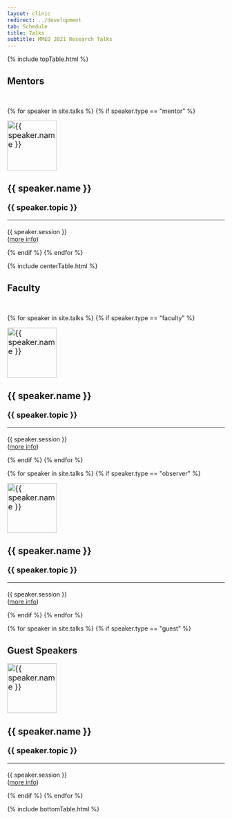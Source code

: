 ```yaml
---
layout: clinic
redirect: ../development
tab: Schedule
title: Talks
subtitle: MMED 2021 Research Talks
---
```


{% include topTable.html %}

## Mentors<br>

<br>

{% for speaker in site.talks %}
  {% if speaker.type == "mentor" %}
  <div class="team-member media" style="font-size:18px">
    <img src="{{site.url}}{{site.path}}/assets/img/{{speaker.img}}" class="media-object img-circle pull-left" alt="{{ speaker.name }}" height="115" />
    <div class="media-body">
      <h3 class="media-heading team-name">{{ speaker.name }}</h3>
      <strong>{{ speaker.topic }}</strong>
      <hr class="pull-left">
      <div class="clearfix"></div>
      <p style="font-size:14px"> {{ speaker.session }}<br>(<a href="{{site.subdomainurl}}/{{ speaker.id | downcase }}">more info</a>)</p>
  </div><!-- media-body -->
</div><!-- team-member media -->
  {% endif %}
{% endfor %}

{% include centerTable.html %}

## Faculty

<br>

{% for speaker in site.talks %}
  {% if speaker.type == "faculty" %}
  <div class="team-member media" style="font-size:18px">
    <img src="{{site.url}}{{site.path}}/assets/img/{{speaker.img}}" class="media-object img-circle pull-left" alt="{{ speaker.name }}" height="115" />
    <div class="media-body">
      <h3 class="media-heading team-name">{{ speaker.name }}</h3>
      <strong>{{ speaker.topic }}</strong>
      <hr class="pull-left">
      <div class="clearfix"></div>
      <p style="font-size:14px"> {{ speaker.session }}<br>(<a href="{{site.subdomainurl}}/{{ speaker.id | downcase }}">more info</a>)</p>
  </div><!-- media-body -->
</div><!-- team-member media -->
  {% endif %}
{% endfor %}

{% for speaker in site.talks %}
  {% if speaker.type == "observer" %}
  <div class="team-member media" style="font-size:18px">
    <img src="{{site.url}}{{site.path}}/assets/img/{{speaker.img}}" class="media-object img-circle pull-left" alt="{{ speaker.name }}" height="115" />
    <div class="media-body">
      <h3 class="media-heading team-name">{{ speaker.name }}</h3>
      <strong>{{ speaker.topic }}</strong>
      <hr class="pull-left">
      <div class="clearfix"></div>
      <p style="font-size:14px"> {{ speaker.session }}<br>(<a href="{{site.subdomainurl}}/{{ speaker.id | downcase }}">more info</a>)</p>
  </div><!-- media-body -->
</div><!-- team-member media -->
  {% endif %}
{% endfor %}

<br>

{% for speaker in site.talks %}
  {% if speaker.type == "guest" %}
  ## Guest Speakers<br>
  <div class="team-member media" style="font-size:18px">
    <img src="{{site.url}}{{site.path}}/assets/img/{{speaker.img}}" class="media-object img-circle pull-left" alt="{{ speaker.name }}" height="115" />
    <div class="media-body">
      <h3 class="media-heading team-name">{{ speaker.name }}</h3>
      <strong>{{ speaker.topic }}</strong>
      <hr class="pull-left">
      <div class="clearfix"></div>
      <p style="font-size:14px"> {{ speaker.session }}<br>(<a href="{{site.subdomainurl}}/{{ speaker.id | downcase }}">more info</a>)</p>
  </div><!-- media-body -->
</div><!-- team-member media -->
  {% endif %}
{% endfor %}

{% include bottomTable.html %}
